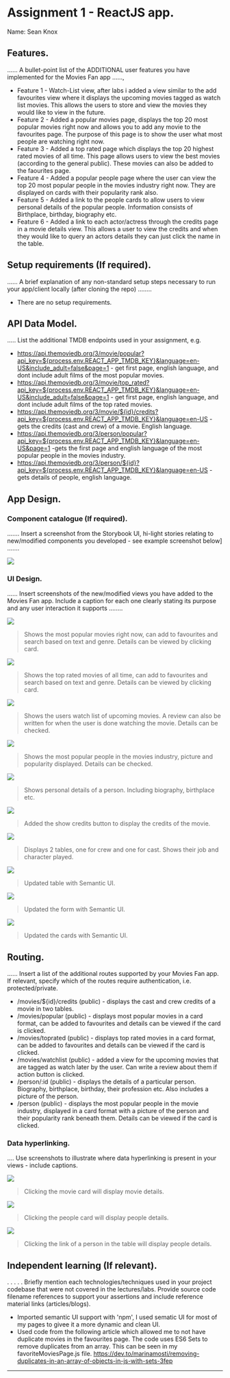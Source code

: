 # Assignment 1 - ReactJS app.

Name: Sean Knox

## Features.

...... A bullet-point list of the ADDITIONAL user features you have implemented for the  Movies Fan app ......,
 
 + Feature 1 - Watch-List view, after labs i added a view similar to the add favourites view where it displays the upcoming movies tagged as watch list movies. This allows the users to store and view the movies they would like to view in the future.
 + Feature 2 - Added a popular movies page, displays the top 20 most popular movies right now and allows you to add any movie to the favourites page. The purpose of this page is to show the user what most people are watching right now. 
 + Feature 3 - Added a top rated page which displays the top 20 highest rated movies of all time. This page allows users to view the best movies (according to the general public). These movies can also be added to the faourites page.
 + Feature 4 - Added a popular people page where the user can view the top 20 most popular people in the movies industry right now. They are displayed on cards with their popularity rank also.
 + Feature 5 - Added a link to the people cards to allow users to view personal details of the popular people. Information consists of Birthplace, birthday, biography etc.
 + Feature 6 - Added a link to each actor/actress through the credits page in a movie details view. This allows a user to view the credits and when they would like to query an actors details they can just click the name in the table.

## Setup requirements (If required).

...... A brief explanation of any non-standard setup steps necessary to run your app/client locally (after cloning the repo) ........

+ There are no setup requirements. 

## API Data Model.

..... List the additional TMDB endpoints used in your assignment, e.g.

+ https://api.themoviedb.org/3/movie/popular?api_key=${process.env.REACT_APP_TMDB_KEY}&language=en-US&include_adult=false&page=1 - get first page, english language, and dont include adult films of the most popular movies.
+ https://api.themoviedb.org/3/movie/top_rated?api_key=${process.env.REACT_APP_TMDB_KEY}&language=en-US&include_adult=false&page=1 - get first page, english language, and dont include adult films of the top rated movies.
+ https://api.themoviedb.org/3/movie/${id}/credits?api_key=${process.env.REACT_APP_TMDB_KEY}&language=en-US - gets the credits (cast and crew) of a movie. English language.
+ https://api.themoviedb.org/3/person/popular?api_key=${process.env.REACT_APP_TMDB_KEY}&language=en-US&page=1 -gets the first page and english language of the most popular people in the movies industry.
+ https://api.themoviedb.org/3/person/${id}?api_key=${process.env.REACT_APP_TMDB_KEY}&language=en-US - gets details of people, english language.

## App Design.

### Component catalogue (If required).

....... Insert a screenshot from the Storybook UI, hi-light stories relating to new/modified components you developed - see example screenshot below] .......

![][stories]

### UI Design.

...... Insert screenshots of the new/modified views you have added to the Movies Fan app. Include a caption for each one clearly stating its purpose and any user interaction it supports ........

![][popularMovies]
>Shows the most popular movies right now, can add to favourites and search based on text and genre. Details can be viewed by clicking card.

![][topratedMovies]
>Shows the top rated movies of all time, can add to favourites and search based on text and genre. Details can be viewed by clicking card.

![][watchList]
>Shows the users watch list of upcoming movies. A review can also be written for when the user is done watching the movie. Details can be checked.

![][popularPeople]
>Shows the most popular people in the movies industry, picture and popularity displayed. Details can be checked.

![][peopleDetails]
>Shows personal details of a person. Including biography, birthplace etc.

![][movieDetail]
>Added the show credits button to display the credits of the movie.

![][moviesCredits]
>Displays 2 tables, one for crew and one for cast. Shows their job and character played. 

![][movieReviews]
>Updated table with Semantic UI.

![][writeReview]
>Updated the form with Semantic UI.

![][cardUpdate]
>Updated the cards with Semantic UI.


## Routing.

...... Insert a list of the additional routes supported by your Movies Fan app. If relevant, specify which of the routes require authentication, i.e. protected/private.

+ /movies/${id}/credits (public) - displays the cast and crew credits of a movie in two tables.
+ /movies/popular (public) - displays most popular movies in a card format, can be added to favourites and details can be viewed if the card is clicked. 
+ /movies/toprated (public) - displays top rated movies in a card format, can be added to favourites and details can be viewed if the card is clicked.
+ /movies/watchlist (public) - added a view for the upcoming movies that are tagged as watch later by the user. Can write a review about them if action button is clicked. 
+ /person/:id (public) - displays the details of a particular person. Biography, birthplace, birthday, their profession etc. Also includes a picture of the person.
+ /person (public) - displays the most popular people in the movie industry, displayed in a card format with a picture of the person and their popularity rank beneath them. Details can be viewed if the card is clicked.


### Data hyperlinking.

.... Use screenshots to illustrate where data hyperlinking is present in your views - include captions.

![][movieCardLink]
>Clicking the movie card will display movie details.

![][peopleCardLink]
>Clicking the people card will display people details.

![][peopleLink]
>Clicking the link of a person in the table will display people details.

## Independent learning (If relevant).

. . . . . Briefly mention each technologies/techniques used in your project codebase that were not covered in the lectures/labs. Provide source code filename references to support your assertions and include reference material links (articles/blogs).

+ Imported semantic UI support with 'npm', I used sematic UI for most of my pages to givee it a more dynamic and clean UI.
+ Used code from the following article which allowed me to not have duplicate movies in the favourites page. The code uses ES6 Sets to remove duplicates from an array. This can be seen in my favoriteMoviesPage.js file.
https://dev.to/marinamosti/removing-duplicates-in-an-array-of-objects-in-js-with-sets-3fep

---------------------------------

[model]: ./data.jpg
[movieDetail]: ./public/movieDetail.png
[review]: ./public/review.png
[reviewLink]: ./public/reviewLink.png
[cardLink]: ./public/cardLink.png
[stories]: ./public/storybook.png
[movieCardLink]: ./public/movieCardLink.png
[peopleCardLink]: ./public/peopleCardLink.png
[peopleLink]: ./public/peopleLink.png
[topratedMovies]: ./public/topratedMovies.png
[popularMovies]: ./public/popularMovies.png
[watchList]: ./public/watchList.png
[popularPeople]: ./public/popularPeople.png
[peopleDetails]: ./public/peopleDetails.png
[movieDetail]: ./public/movieDetail.png
[moviesCredits]: ./public/moviesCredits.png
[movieReviews]: ./public/movieReview.png
[writeReview]: ./public/writeReview.png
[cardUpdate]: ./public/cardUpdate.png